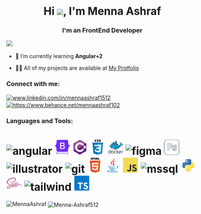 <h1 align="center">Hi <img src="https://media.giphy.com/media/hvRJCLFzcasrR4ia7z/giphy.gif" width="35">, I'm Menna Ashraf</h1>
<h3 align="center">I'm an FrontEnd Developer</h3>


 <a href="https://github.com/DenverCoder1/readme-typing-svg"><img src="https://readme-typing-svg.herokuapp.com?lines=Bis+Student;FrontEnd+Developer;Always+learning+new+things&center=true&width=500&height=50"></a>



- 🌱 I’m currently learning **Angular+2**


- 👨‍💻 All of my projects are available at <a href="https://protfolio-pied-chi.vercel.app">My Protfolio</a>

<h3 align="left">Connect with me:</h3>
<p align="left">
<a href="https://linkedin.com/in/www.linkedin.com/in/mennaashraf1512" target="blank"><img align="center" src="https://raw.githubusercontent.com/rahuldkjain/github-profile-readme-generator/master/src/images/icons/Social/linked-in-alt.svg" alt="www.linkedin.com/in/mennaashraf1512" height="30" width="40" /></a>
<a href="https://www.behance.net/https://www.behance.net/mennaashraf102" target="blank"><img align="center" src="https://raw.githubusercontent.com/rahuldkjain/github-profile-readme-generator/master/src/images/icons/Social/behance.svg" alt="https://www.behance.net/mennaashraf102" height="30" width="40" /></a>
</p>

<h3 align="left">Languages and Tools:</h3>
<h1 align="left"> 
 <span href="https://angular.io" style="text-decoration: none;display:inline-block; color: inherit; target="_blank" rel="noreferrer">
  <img src="https://angular.io/assets/images/logos/angular/angular.svg" alt="angular" width="40" height="40"/>
 </span> 
 <span href="https://getbootstrap.com"  style="text-decoration: none;display:inline-block; color: inherit;target="_blank" rel="noreferrer"> 
  <img src="https://raw.githubusercontent.com/devicons/devicon/master/icons/bootstrap/bootstrap-plain-wordmark.svg" alt="bootstrap" width="40" height="40"/> 
 </span> 
 <span href="https://www.w3schools.com/cs/" style="text-decoration: none; color: inherit; target="_blank" rel="noreferrer">
  <img src="https://raw.githubusercontent.com/devicons/devicon/master/icons/csharp/csharp-original.svg" alt="csharp" width="40" height="40"/> 
 </span> 
 <span href="https://www.w3schools.com/css/" style="text-decoration: none; color: inherit; target="_blank" rel="noreferrer"> 
  <img src="https://raw.githubusercontent.com/devicons/devicon/master/icons/css3/css3-original-wordmark.svg" alt="css3" width="40" height="40"/>
 </span> 
 <span href="https://www.docker.com/" style="text-decoration: none; color: inherit; target="_blank" rel="noreferrer"> 
  <img src="https://raw.githubusercontent.com/devicons/devicon/master/icons/docker/docker-original-wordmark.svg" alt="docker" width="40" height="40"/>
 </span> 
 <span href="https://www.figma.com/" style="text-decoration: none; color: inherit; target="_blank" rel="noreferrer">
  <img src="https://www.vectorlogo.zone/logos/figma/figma-icon.svg" alt="figma" width="40" height="40"/> 
 </span>
  <span href="https://www.photoshop.com/en" target="_blank" rel="noreferrer"> 
  <img src="https://raw.githubusercontent.com/devicons/devicon/master/icons/photoshop/photoshop-line.svg" alt="photoshop" width="40" height="40"/> 
 </span> 
  <span href="https://www.adobe.com/in/products/illustrator.html" style="text-decoration: none; color: inherit; target="_blank" rel="noreferrer">
  <img src="https://www.vectorlogo.zone/logos/adobe_illustrator/adobe_illustrator-icon.svg" alt="illustrator" width="40" height="40"/> 
 </span> 
 <span href="https://git-scm.com/"  style="text-decoration: none; color: inherit; target="_blank" rel="noreferrer">
  <img src="https://www.vectorlogo.zone/logos/git-scm/git-scm-icon.svg" alt="git" width="40" height="40"/>
 </span> 
 <span href="https://www.w3.org/html/" style="text-decoration: none; color: inherit; target="_blank" rel="noreferrer">
  <img src="https://raw.githubusercontent.com/devicons/devicon/master/icons/html5/html5-original-wordmark.svg" alt="html5" width="40" height="40"/>
 </span>

 <span href="https://www.java.com" target="_blank" rel="noreferrer">
  <img src="https://raw.githubusercontent.com/devicons/devicon/master/icons/java/java-original.svg" alt="java" width="40" height="40"/> 
 </span> 
 <span href="https://developer.mozilla.org/en-US/docs/Web/JavaScript" target="_blank" rel="noreferrer">
  <img src="https://raw.githubusercontent.com/devicons/devicon/master/icons/javascript/javascript-original.svg" alt="javascript" width="40" height="40"/> 
 </span> 
 <span href="https://www.microsoft.com/en-us/sql-server" target="_blank" rel="noreferrer"> 
  <img src="https://www.svgrepo.com/show/303229/microsoft-sql-server-logo.svg" alt="mssql" width="40" height="40"/> 
 </span> 

 <span href="https://www.python.org" target="_blank" rel="noreferrer">
  <img src="https://raw.githubusercontent.com/devicons/devicon/master/icons/python/python-original.svg" alt="python" width="40" height="40"/> 
 </span> 
 <span href="https://sass-lang.com" target="_blank" rel="noreferrer"> 
  <img src="https://raw.githubusercontent.com/devicons/devicon/master/icons/sass/sass-original.svg" alt="sass" width="40" height="40"/> 
 </span> 
 <span href="https://tailwindcss.com/" target="_blank" rel="noreferrer">
  <img src="https://www.vectorlogo.zone/logos/tailwindcss/tailwindcss-icon.svg" alt="tailwind" width="40" height="40"/> 
 </span> 
 <span href="https://www.typescriptlang.org/" target="_blank" rel="noreferrer"> 
  <img src="https://raw.githubusercontent.com/devicons/devicon/master/icons/typescript/typescript-original.svg" alt="typescript" width="40" height="40"/>
  <span></span>
 </h1>

   <p><img align="left" src="https://github-readme-stats.vercel.app/api/top-langs?username=Menna-Ashraf512&show_icons=true&locale=en&layout=compact" alt="MennaAshraf" /></p>

<p>&nbsp;<img align="center" src="https://github-readme-stats.vercel.app/api?username=Menna-Ashraf512&show_icons=true&locale=en" alt="Menna-Ashraf512" /></p>

